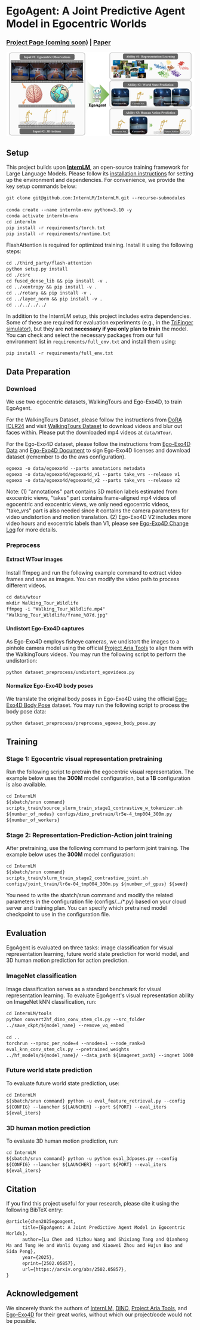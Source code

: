 # EgoAgent: A Joint Predictive Agent Model in Egocentric Worlds

### [Project Page (coming soon)](https://egoagent.github.io) | [Paper](https://arxiv.org/abs/2502.05857)

![teaser](./assets/figures/teaser_final.jpg)

## Setup

This project builds upon **[InternLM](https://github.com/InternLM/InternLM/tree/5539f9db5055307b6b7d7ce88b07d90d8136692b)**, an open-source training framework for Large Language Models. Please follow its [installation instructions](https://github.com/InternLM/InternLM/blob/5539f9db5055307b6b7d7ce88b07d90d8136692b/doc/en/install.md) for setting up the environment and dependencies. For convenience, we provide the key setup commands below:

```shell
git clone git@github.com:InternLM/InternLM.git --recurse-submodules

conda create --name internlm-env python=3.10 -y
conda activate internlm-env
cd internlm
pip install -r requirements/torch.txt 
pip install -r requirements/runtime.txt 
```

FlashAttention is required for optimized training. Install it using the following steps:

```shell
cd ./third_party/flash-attention
python setup.py install
cd ./csrc
cd fused_dense_lib && pip install -v .
cd ../xentropy && pip install -v .
cd ../rotary && pip install -v .
cd ../layer_norm && pip install -v .
cd ../../../../
```

In addition to the InternLM setup, this project includes extra dependencies. Some of these are required for evaluation experiments (e.g., in the [TriFinger simulator](https://github.com/facebookresearch/eai-vc/tree/main/cortexbench/trifinger_vc)), but they are **not necessary if you only plan to train** the model. You can check and select the necessary packages from our full environment list in `requirements/full_env.txt` and install them using:

```shell
pip install -r requirements/full_env.txt 
```

## Data Preparation

### Download

We use two egocentric datasets, WalkingTours and Ego-Exo4D, to train EgoAgent.

For the WalkingTours Dataset, please follow the instructions from [DoRA ICLR24](https://github.com/shashankvkt/DoRA_ICLR24/tree/main?tab=readme-ov-file#dataset-preparation) and visit [WalkingTours Dataset](https://uvaauas.figshare.com/articles/dataset/Dora_WalkingTours_Dataset_ICLR_2024_/25189275) to download videos and blur out faces within. Please put the downloaded mp4 videos at `data/WTour`.

For the Ego-Exo4D dataset, please follow the instructions from [Ego-Exo4D Data](https://ego-exo4d-data.org/#download) and [Ego-Exo4D Document](https://docs.ego-exo4d-data.org/download/) to sign Ego-Exo4D licenses and download dataset (remember to do the aws configuration).

```shell
egoexo -o data/egoexo4d --parts annotations metadata
egoexo -o data/egoexo4d/egoexo4d_v1 --parts take_vrs --release v1
egoexo -o data/egoexo4d/egoexo4d_v2 --parts take_vrs --release v2
```

Note: (1) "annotations" part contains 3D motion labels estimated from exocentric views, "takes" part contains frame-aligned mp4 videos of egocentric and exocentric views, we only need egocentric videos, "take_vrs" part is also needed since it contains the camera parameters for video undistortion and motion translation. (2) Ego-Exo4D V2 includes more video hours and exocentric labels than V1, please see [Ego-Exo4D Change Log](https://docs.ego-exo4d-data.org/changelog/) for more details.

### Preprocess

#### Extract WTour images

Install ffmpeg and run the following example command to extract video frames and save as images. You can modify the video path to process different videos.

```shell
cd data/wtour
mkdir Walking_Tour_Wildlife
ffmpeg -i "Walking_Tour_Wildlife.mp4" "Walking_Tour_Wildlife/frame_%07d.jpg"
```

#### Undistort Ego-Exo4D captures

As Ego-Exo4D employs fisheye cameras, we undistort the images to a pinhole camera model using the official [Project Aria Tools](https://github.com/facebookresearch/projectaria_tools/tree/main) to align them with the WalkingTours videos. You may run the following script to perform the undistortion:

```shell
python dataset_preprocess/undistort_egovideos.py
```

#### Normalize Ego-Exo4D body poses

We translate the original body poses in Ego-Exo4D using the official [Ego-Exo4D Body Pose](https://github.com/EGO4D/ego-exo4d-egopose/blob/main/bodypose/data/dataset_egoexo.py) dataset. You may run the following script to process the body pose data:

```shell
python dataset_preprocess/preprocess_egoexo_body_pose.py
```

## Training

### Stage 1: Egocentric visual representation pretraining

Run the following script to pretrain the egocentric visual representation. The example below uses the **300M** model configuration, but a **1B** configuration is also available.

```shell
cd InternLM
${sbatch/srun command} scripts_train/source_slurm_train_stage1_contrastive_w_tokenizer.sh ${number_of_nodes} configs/dino_pretrain/lr5e-4_tmp004_300m.py ${number_of_workers}
```

### Stage 2: Representation-Prediction-Action joint training

After pretraining, use the following command to perform joint training. The example below uses the **300M** model configuration:

```shell
cd InternLM
${sbatch/srun command} scripts_train/slurm_train_stage2_contrastive_joint.sh configs/joint_train/lr6e-04_tmp004_300m.py ${number_of_gpus} ${seed}
```

You need to write the sbatch/srun command and modify the related parameters in the configuration file (configs/.../*.py) based on your cloud server and training plan. You can specify which pretrained model checkpoint to use in the configuration file.

## Evaluation

EgoAgent is evaluated on three tasks: image classification for visual representation learning, future world state prediction for world model, and 3D human motion prediction for action prediction.

### ImageNet classification

Image classification serves as a standard benchmark for visual representation learning. To evaluate EgoAgent's visual representation ability on ImageNet kNN classification, run:

```shell
cd InternLM/tools
python convert2hf_dino_conv_stem_cls.py --src_folder ../save_ckpt/${model_name} --remove_vq_embed

cd ..
torchrun --nproc_per_node=4 --nnodes=1 --node_rank=0 eval_knn_conv_stem_cls.py --pretrained_weights ../hf_models/${model_name}/ --data_path ${imagenet_path} --imgnet 1000
```

### Future world state prediction

To evaluate future world state prediction, use:

```shell
cd InternLM
${sbatch/srun command} python -u eval_feature_retrieval.py --config ${CONFIG} --launcher ${LAUNCHER} --port ${PORT} --eval_iters ${eval_iters}
```

### 3D human motion prediction

To evaluate 3D human motion prediction, run:

```shell
cd InternLM
${sbatch/srun command} python -u python eval_3dposes.py --config ${CONFIG} --launcher ${LAUNCHER} --port ${PORT} --eval_iters ${eval_iters}
```

## Citation

If you find this project useful for your research, please cite it using the following BibTeX entry:

```
@article{chen2025egoagent,
      title={EgoAgent: A Joint Predictive Agent Model in Egocentric Worlds}, 
      author={Lu Chen and Yizhou Wang and Shixiang Tang and Qianhong Ma and Tong He and Wanli Ouyang and Xiaowei Zhou and Hujun Bao and Sida Peng},
      year={2025},
      eprint={2502.05857},
      url={https://arxiv.org/abs/2502.05857}, 
}
```

 ## Acknowledgement

We sincerely thank the authors of [InternLM](https://github.com/InternLM/InternLM/), [DINO](https://github.com/facebookresearch/dino/tree/main), [Project Aria Tools](https://github.com/facebookresearch/projectaria_tools/tree/main), and [Ego-Exo4D](https://ego-exo4d-data.org) for their great works, without which our project/code would not be possible.
